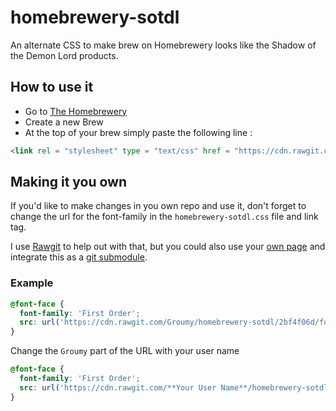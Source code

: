 # homebrewery-sotdl
An alternate CSS to make brew on Homebrewery looks like the Shadow of the Demon Lord products.


## How to use it
* Go to [The Homebrewery](http://homebrewery.naturalcrit.com/)
* Create a new Brew
* At the top of your brew simply paste the following line : 
``` html
<link rel = "stylesheet" type = "text/css" href = "https://cdn.rawgit.com/Groumy/homebrewery-sotdl/master/homebrewery-sotdl.css" />
```

## Making it you own
If you'd like to make changes in you own repo and use it, don't forget to change the url for the font-family in the `homebrewery-sotdl.css` file and link tag.

I use [Rawgit](https://rawgit.com/) to help out with that, but you could also use your [own page](https://pages.github.com/) and integrate this as a [git submodule](https://github.com/blog/2104-working-with-submodules).

### Example 
``` css
@font-face {
  font-family: 'First Order';
  src: url('https://cdn.rawgit.com/Groumy/homebrewery-sotdl/2bf4f06d/fonts/firstv2.ttf?raw=true')
}
```
Change the `Groumy` part of the URL with your user name
``` css
@font-face {
  font-family: 'First Order';
  src: url('https://cdn.rawgit.com/**Your User Name**/homebrewery-sotdl/2bf4f06d/fonts/firstv2.ttf?raw=true')
}
```
